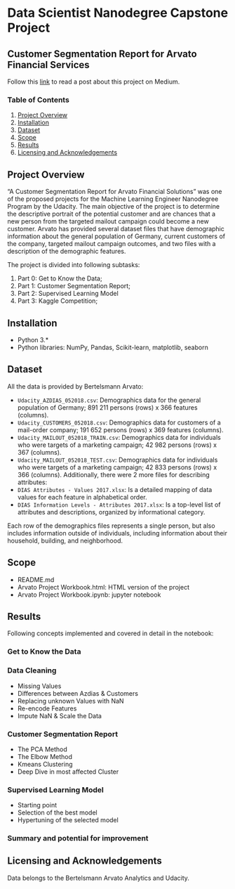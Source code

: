 # Data Scientist Nanodegree Capstone Project
## Customer Segmentation Report for Arvato Financial Services

Follow this [link](https://chris-b.medium.com/customer-segmentation-report-for-arvato-financial-services-79f09ec1e02c) to read a post about this project on Medium.

### Table of Contents

1. [Project Overview](#overview)
2. [Installation](#installation)
2. [Dataset](#dataset)
3. [Scope](#scope)
3. [Results](#results)
4. [Licensing and Acknowledgements](#licensing)


## Project Overview<a name="overview"></a>
“A Customer Segmentation Report for Arvato Financial Solutions” was one of the proposed projects for the Machine Learning Engineer Nanodegree Program by the Udacity. The main objective of the project is to determine the descriptive portrait of the potential customer and are chances that a new person from the targeted mailout campaign could become a new customer.
Arvato has provided several dataset files that have demographic information about the general population of Germany, current customers of the company, targeted mailout campaign outcomes, and two files with a description of the demographic features.

The project is divided into following subtasks:
1.	Part 0: Get to Know the Data;
2.	Part 1: Customer Segmentation Report;
3.	Part 2: Supervised Learning Model
4.	Part 3: Kaggle Competition;

## Installation <a name="installation"></a>
- Python 3.*
- Python libraries: NumPy, Pandas, Scikit-learn, matplotlib, seaborn

## Dataset <a name="dataset"></a>
All the data is provided by Bertelsmann Arvato:
* `Udacity_AZDIAS_052018.csv`: Demographics data for the general population of Germany; 891 211 persons (rows) x 366 features (columns).
* `Udacity_CUSTOMERS_052018.csv`: Demographics data for customers of a mail-order company; 191 652 persons (rows) x 369 features (columns).
* `Udacity_MAILOUT_052018_TRAIN.csv`: Demographics data for individuals who were targets of a marketing campaign; 42 982 persons (rows) x 367 (columns).
* `Udacity_MAILOUT_052018_TEST.csv`: Demographics data for individuals who were targets of a marketing campaign; 42 833 persons (rows) x 366 (columns).
Additionally, there were 2 more files for describing attributes:
* `DIAS Attributes - Values 2017.xlsx`: Is a detailed mapping of data values for each feature in alphabetical order.
* `DIAS Information Levels - Attributes 2017.xlsx`: Is a top-level list of attributes and descriptions, organized by informational category.

Each row of the demographics files represents a single person, but also includes information outside of individuals, including information about their household, building, and neighborhood.


## Scope <a name="scope"></a>
- README.md
- Arvato Project Workbook.html: HTML version of the project
- Arvato Project Workbook.ipynb: jupyter notebook


## Results <a name="results"></a>
Following concepts implemented and covered in detail in the notebook: 
### Get to Know the Data
### Data Cleaning
* Missing Values
* Differences between Azdias & Customers
* Replacing unknown Values with NaN
* Re-encode Features
* Impute NaN & Scale the Data
### Customer Segmentation Report
* The PCA Method
* The Elbow Method
* Kmeans Clustering
* Deep Dive in most affected Cluster
### Supervised Learning Model
* Starting point
* Selection of the best model
* Hypertuning of the selected model
### Summary and potential for improvement


## Licensing and Acknowledgements<a name="licensing"></a>
Data belongs to the Bertelsmann Arvato Analytics and Udacity.
